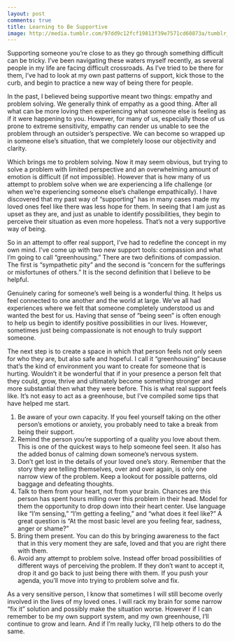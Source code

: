 ```yaml
---
layout: post
comments: true
title: Learning to Be Supportive
image: http://media.tumblr.com/97dd9c12fcf19813f39e7571cd60873a/tumblr_inline_n0wpdhM2ox1qc5937.jpg
---
```


Supporting someone you’re close to as they go through something difficult can be tricky. I’ve been navigating these waters myself recently, as several people in my life are facing difficult crossroads. As I’ve tried to be there for them, I’ve  had to look at my own past patterns of support, kick those to the curb, and begin to practice a new way of being there for people. 

In the past, I believed being supportive meant two things: empathy and problem solving. We generally think of empathy as a good thing. After all what can be more loving then experiencing what someone else is feeling as if it were happening to you. However, for many of us, especially those of us prone to extreme sensitivity, empathy can render us unable to see the problem through an outsider’s perspective. We can become so wrapped up in someone else’s situation, that we completely loose our objectivity and clarity.

Which brings me to problem solving. Now it may seem obvious, but trying to solve a problem with limited perspective and an overwhelming amount of emotion is difficult (if not impossible). However that is how many of us attempt to problem solve when we are experiencing a life challenge (or when we’re experiencing someone else’s challenge empathically). I have discovered that my past way of “supporting” has in many cases made my loved ones feel like there was less hope for them. In seeing that I am just as upset as they are, and just as unable to identify possibilities, they begin to perceive their situation as even more hopeless. That’s not a very supportive way of being.

So in an attempt to offer real support, I’ve had to redefine the concept in my own mind. I’ve come up with two new support tools: compassion and what I’m going to call “greenhousing.” There are two definitions of compassion. The first is “sympathetic pity”  and the second is “concern for the sufferings or misfortunes of others.” It is the second definition that I believe to be helpful.

Genuinely caring for someone’s well being is a wonderful thing. It helps us feel connected to one another and the world at large. We’ve all had experiences where we felt that someone completely understood us and wanted the best for us. Having that sense of “being seen” is often enough to help us begin to identify positive possibilities in our lives. However, sometimes just being compassionate is not enough to truly support someone.

The next step is to create a space in which that person feels not only seen for who they are, but also safe and hopeful. I call it “greenhousing” because that’s the kind of environment you want to create for someone that is hurting. Wouldn’t it be wonderful that if in your presence a person felt that they could, grow, thrive and ultimately become something stronger and more substantial then what they were before. This is what real support feels like. It’s not easy to act as a greenhouse, but I’ve compiled some tips that have helped me start. 

1. Be aware of your own capacity. If you feel yourself taking on the other person’s emotions or anxiety, you probably need to take a break from being their support. 
2. Remind the person you’re supporting of a quality you love about them. This is one of the quickest ways to help someone feel seen. It also has the added bonus of calming down someone’s nervous system. 
3. Don’t get lost in the details of your loved one’s story. Remember that the story they are telling themselves, over and over again, is only one narrow view of the problem. Keep a lookout for possible patterns, old baggage and defeating thoughts. 
4. Talk to them from your heart, not from your brain. Chances are this person has spent hours milling over this problem in their head. Model for them the opportunity to drop down into their heart center. Use language like “I’m sensing,” “I’m getting a feeling,” and “what does it feel like?” A great question is “At the most basic level are you feeling fear, sadness, anger or shame?”
5. Bring them present. You can do this by bringing awareness to the fact that in this very moment they are safe, loved and that you are right there with them. 
6. Avoid any attempt to problem solve. Instead offer broad possibilities of different ways of perceiving the problem. If they don’t want to accept it, drop it and go back to just being there with them. If you push your agenda, you’ll move into trying to problem solve and fix.

As a very sensitive person, I know that sometimes I will still become overly involved in the lives of my loved ones. I will rack my brain for some narrow “fix it” solution and possibly make the situation worse. However if I can remember to be my own support system, and my own greenhouse, I’ll continue to grow and learn. And if I’m really lucky, I’ll help others to do the same. 